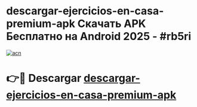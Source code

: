 # descargar-ejercicios-en-casa-premium-apk Скачать APK Бесплатно на Android 2025 - #rb5ri

[![acn](https://github.com/user-attachments/assets/0f9c940e-d8b0-45ae-aac7-cd30a18b3e1c)](https://apps.freeplayer.one?title=descargar-ejercicios-en-casa-premium-apk&ref=9RF)

# 👉🔴 Descargar [descargar-ejercicios-en-casa-premium-apk](https://apps.freeplayer.one?title=descargar-ejercicios-en-casa-premium-apk&ref=9RF)